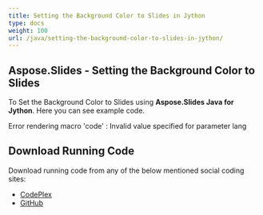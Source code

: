 ```yaml
---
title: Setting the Background Color to Slides in Jython
type: docs
weight: 100
url: /java/setting-the-background-color-to-slides-in-jython/
---
```


## **Aspose.Slides - Setting the Background Color to Slides**
To Set the Background Color to Slides using **Aspose.Slides Java for Jython**. Here you can see example code.

Error rendering macro 'code' : Invalid value specified for parameter lang
## **Download Running Code**
Download running code from any of the below mentioned social coding sites:

- [CodePlex](https://asposeslidesjavajython.codeplex.com/releases/view/620122)
- [GitHub](https://github.com/aspose-slides/Aspose.Slides-for-Java/releases/tag/Aspose.Slides_Java_for_Jython-v1.0)
